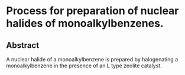 # Process for preparation of nuclear halides of monoalkylbenzenes.

## Abstract
A nuclear halide of a monoalkylbenzene is prepared by halogenating a monoalkylbenzene in the presence of an L type zeolite catalyst.
